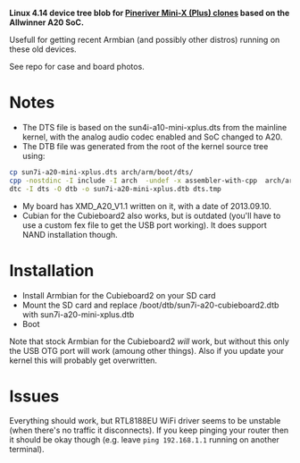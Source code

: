 **Linux 4.14 device tree blob for [Pineriver Mini-X (Plus) clones](http://linux-sunxi.org/Pineriver_H24) based on the Allwinner A20 SoC.**

Usefull for getting recent Armbian (and possibly other distros) running on these old devices.

See repo for case and board photos.

# Notes

* The DTS file is based on the sun4i-a10-mini-xplus.dts from the mainline kernel, with the analog audio codec enabled and SoC changed to A20. 
* The DTB file was generated from the root of the kernel source tree using:

```sh
cp sun7i-a20-mini-xplus.dts arch/arm/boot/dts/
cpp -nostdinc -I include -I arch  -undef -x assembler-with-cpp  arch/arm/boot/dts/sun7i-a20-mini-xplus.dts dts.tmp
dtc -I dts -O dtb -o sun7i-a20-mini-xplus.dtb dts.tmp
```
* My board has XMD_A20_V1.1 written on it, with a date of 2013.09.10. 
* Cubian for the Cubieboard2 also works, but is outdated (you'll have to use a custom fex file to get the USB port working). It does support NAND installation though.

# Installation

* Install Armbian for the Cubieboard2 on your SD card
* Mount the SD card and replace /boot/dtb/sun7i-a20-cubieboard2.dtb with sun7i-a20-mini-xplus.dtb
* Boot

Note that stock Armbian for the Cubieboard2 *will* work, but without this only the USB OTG port will work (amoung other things). Also if you update your kernel this will probably get overwritten.

# Issues

Everything should work, but RTL8188EU WiFi driver seems to be unstable (when there's no traffic it disconnects). If you keep pinging your router then it should be okay though (e.g. leave `ping 192.168.1.1` running on another terminal).
